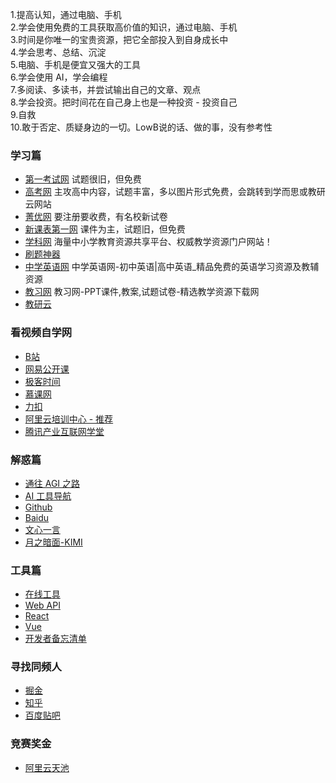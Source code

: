1.提高认知，通过电脑、手机  
2.学会使用免费的工具获取高价值的知识，通过电脑、手机  
3.时间是你唯一的宝贵资源，把它全部投入到自身成长中  
4.学会思考、总结、沉淀  
5.电脑、手机是便宜又强大的工具  
6.学会使用 AI，学会编程   
7.多阅读、多读书，并尝试输出自己的文章、观点  
8.学会投资。把时间花在自己身上也是一种投资 - 投资自己  
9.自救  
10.敢于否定、质疑身边的一切。LowB说的话、做的事，没有参考性  


### 学习篇
- [第一考试网](https://www.shijuan1.com/) 试题很旧，但免费
- [高考网](http://www.gaokao.com/) 主攻高中内容，试题丰富，多以图片形式免费，会跳转到学而思或教研云网站
- [菁优网](http://www.jyeoo.com/) 要注册要收费，有名校新试卷
- [新课表第一网](https://www.xkb1.com/) 课件为主，试题旧，但免费
- [学科网](https://www.zxxk.com/) 海量中小学教育资源共享平台、权威教学资源门户网站！
- [刷题神器](https://m.shuatishenqi.com/phone/home)
- [中学英语网](https://www.trjlseng.com/) 中学英语网-初中英语|高中英语_精品免费的英语学习资源及教辅资源
- [教习网](https://www.51jiaoxi.com/) 教习网-PPT课件,教案,试题试卷-精选教学资源下载网
- [教研云](https://www.jiaoyanyun.com)

### 看视频自学网
- [B站](https://www.bilibili.com)
- [网易公开课](https://open.163.com)
- [极客时间](https://time.geekbang.org)
- [慕课网](https://www.imooc.com)
- [力扣](https://www.leetcode-cn.com)
- [阿里云培训中心 - 推荐](https://edu.aliyun.com)
- [腾讯产业互联网学堂](https://cloud.tencent.com/edu)

### 解惑篇
- [通往 AGI 之路](https://waytoagi.feishu.cn/wiki/QPe5w5g7UisbEkkow8XcDmOpn8e)
- [AI 工具导航](https://aibard123.com)
- [Github](https://github.com/fundgao)
- [Baidu](https://www.baidu.com)
- [文心一言](https://yiyan.baidu.com)
- [月之暗面-KIMI](https://kimi.moonshot.cn)

### 工具篇
- [在线工具](https://tool.browser.qq.com)
- [Web API](https://developer.mozilla.org/zh-CN/docs/Web/API)
- [React](https://react.docschina.org)
- [Vue](https://cn.vuejs.org)
- [开发者备忘清单](https://wangchujiang.com/reference/)

### 寻找同频人
- [掘金](https://juejin.cn)
- [知乎](https://www.zhihu.com)
- [百度贴吧](http://nba.baidu.com/f?kw=九号电动车)

### 竞赛奖金
- [阿里云天池](https://tianchi.aliyun.com/?spm=a2c22.12281976.J_3941670930.7.7b0d6a58t6EENA)
